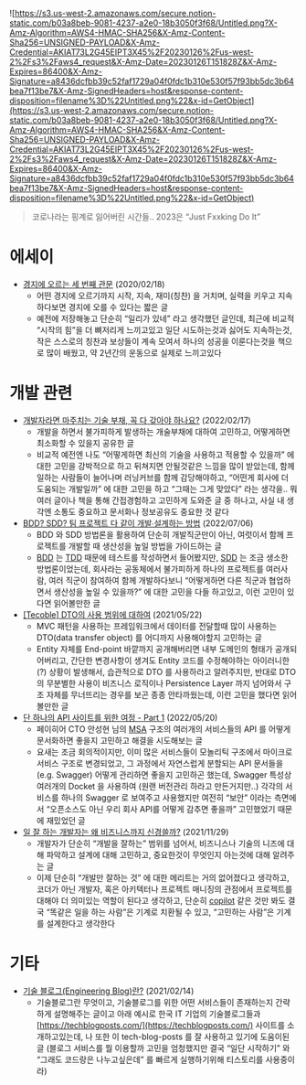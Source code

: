 ![https://s3.us-west-2.amazonaws.com/secure.notion-static.com/b03a8beb-9081-4237-a2e0-18b3050f3f68/Untitled.png?X-Amz-Algorithm=AWS4-HMAC-SHA256&X-Amz-Content-Sha256=UNSIGNED-PAYLOAD&X-Amz-Credential=AKIAT73L2G45EIPT3X45%2F20230126%2Fus-west-2%2Fs3%2Faws4_request&X-Amz-Date=20230126T151828Z&X-Amz-Expires=86400&X-Amz-Signature=a8436dcfbb39c52faf1729a04f0fdc1b310e530f57f93bb5dc3b64bea7f13be7&X-Amz-SignedHeaders=host&response-content-disposition=filename%3D%22Untitled.png%22&x-id=GetObject](https://s3.us-west-2.amazonaws.com/secure.notion-static.com/b03a8beb-9081-4237-a2e0-18b3050f3f68/Untitled.png?X-Amz-Algorithm=AWS4-HMAC-SHA256&X-Amz-Content-Sha256=UNSIGNED-PAYLOAD&X-Amz-Credential=AKIAT73L2G45EIPT3X45%2F20230126%2Fus-west-2%2Fs3%2Faws4_request&X-Amz-Date=20230126T151828Z&X-Amz-Expires=86400&X-Amz-Signature=a8436dcfbb39c52faf1729a04f0fdc1b310e530f57f93bb5dc3b64bea7f13be7&X-Amz-SignedHeaders=host&response-content-disposition=filename%3D%22Untitled.png%22&x-id=GetObject)

> 코로나라는 핑계로 잃어버린 시간들.. 2023은 “Just Fxxking Do It”
> 

# 에세이

- [경지에 오르는 세 번째 관문](https://brunch.co.kr/@osyvv/105) (2020/02/18)
    - 어떤 경지에 오르기까지 시작, 지속, 재미(칭찬) 을 거치며, 실력을 키우고 지속하다보면 경지에 오를 수 있다는 짧은 글
    - 예전에 저장해놓고 단순히 “일리가 있네” 라고 생각했던 글인데, 최근에 비교적 “시작의 힘”을 더 뼈저리게 느끼고있고 일단 시도하는것과 싫어도 지속하는것, 작은 스스로의 칭찬과 보상들이 계속 모여서 하나의 성공을 이룬다는것을 책으로 많이 배웠고, 약 2년간의 운동으로 실제로 느끼고있다

# 개발 관련

- [개발자라면 마주치는 기술 부채, 꼭 다 갚아야 하나요?](https://yozm.wishket.com/magazine/detail/1331/) (2022/02/17)
    - 개발을 하면서 불가피하게 발생하는 개술부채에 대하여 고민하고, 어떻게하면 최소화할 수 있을지 공유한 글
    - 비교적 예전엔 나도 “어떻게하면 최신의 기술을 사용하고 적용할 수 있을까” 에 대한 고민을 강박적으로 하고 뒤쳐지면 안될것같은 느낌을 많이 받았는데, 함께 일하는 사람들이 늘어나며 러닝커브를 함께 감당해야하고, “어떤게 회사에 더 도움되는 개발일까” 에 대한 고민을 하고 “그때는 그게 맞았다” 라는 생각을.. 뭐 여러 글이나 책을 통해 간접경험하고 고민하게 도와준 글 중 하나고, 사실 내 생각엔 소통도 중요하고 문서화나 정보공유도 중요한 것 같다
- [BDD? SDD? 팀 프로젝트 다 같이 개발∙설계하는 방법](https://yozm.wishket.com/magazine/detail/1565/) (2022/07/06)
    - BDD 와 SDD 방법론을 활용하여 단순히 개발직군만이 아닌, 여럿이서 함께 프로젝트를 개발할 때 생산성을 높일 방법을 가이드하는 글
    - [BDD](https://en.wikipedia.org/wiki/Behavior-driven_development) 는 [TDD](https://ko.wikipedia.org/wiki/%ED%85%8C%EC%8A%A4%ED%8A%B8_%EC%A3%BC%EB%8F%84_%EA%B0%9C%EB%B0%9C) 때문에 테스트를 작성하면서 들어봤지만, [SDD](https://medium.com/@hintology/sdd-schema-driven-development-f1d232d73ea6) 는 조금 생소한 방법론이었는데, 회사라는 공동체에서 불가피하게 하나의 프로젝트를 여러사람, 여러 직군이 참여하여 함께 개발하다보니 “어떻게하면 다른 직군과 협업하면서 생산성을 높일 수 있을까?” 에 대한 고민을 다들 하고있고, 이런 고민이 있다면 읽어볼만한 글
- [[Tecoble] DTO의 사용 범위에 대하여](https://xlffm3.github.io/spring%20&%20spring%20boot/DTOLayer/) (2021/05/22)
    - MVC 패턴을 사용하는 프레임워크에서 데이터를 전달할때 많이 사용하는 DTO(data transfer object) 를 어디까지 사용해야할지 고민하는 글
    - Entity 자체를 End-point 바깥까지 공개해버리면 내부 도메인의 형태가 공개되어버리고, 간단한 변경사항이 생겨도 Entity 코드를 수정해야하는 아이러니한(?) 상황이 발생해서, 습관적으로 DTO 를 사용하라고 알려주지만, 반대로 DTO 의 무분별한 사용이 비즈니스 로직이나 Persistence Layer 까지 넘어와서 구조 자체를 무너뜨리는 경우를 보곤 종종 안타까웠는데, 이런 고민을 했다면 읽어볼만한 글
- [단 하나의 API 사이트를 위한 여정 - Part 1](https://blog.payhere.in/tech-220520/) (2022/05/20)
    - 페이히어 CTO 안성현 님의 [MSA](https://ko.wikipedia.org/wiki/%EB%A7%88%EC%9D%B4%ED%81%AC%EB%A1%9C%EC%84%9C%EB%B9%84%EC%8A%A4) 구조의 여러개의 서비스들의 API 를 어떻게 문서화하면 좋을지 고민하고 해결을 시도해보는 글
    - 요새는 조금 회의적이지만, 이미 많은 서비스들이 모놀리틱 구조에서 마이크로서비스 구조로 변경되었고, 그 과정에서 자연스럽게 분할되는 API 문서들을 (e.g. Swagger) 어떻게 관리하면 좋을지 고민하곤 했는데, Swagger 특성상 여러개의 Docket 을 사용하여 (원랜 버전관리 하라고 만든거지만..) 각각의 서비스를 하나의 Swagger 로 보여주고 사용했지만 여전히 “보안” 이라는 측면에서 “오픈소스도 아닌 우리 회사 API를 어떻게 감추면 좋을까” 고민했었기 때문에 재밌었던 글
- [일 잘 하는 개발자는 왜 비즈니스까지 신경쓸까?](https://yozm.wishket.com/magazine/detail/1189/) (2021/11/29)
    - 개발자가 단순히 “개발을 잘하는” 범위를 넘어서, 비즈니스나 기술의 니즈에 대해 파악하고 설계에 대해 고민하고, 중요한것이 무엇인지 아는것에 대해 알려주는 글
    - 이제 단순히 “개발만 잘하는 것” 에 대한 메리트는 거의 없어졌다고 생각하고, 코더가 아닌 개발자, 혹은 아키텍터나 프로젝트 매니징의 관점에서 프로젝트를 대해야 더 의미있는 역할이 된다고 생각하고, 단순히 [copilot](https://github.com/features/copilot) 같은 것만 봐도 결국 “똑같은 일을 하는 사람”은 기계로 치환될 수 있고, “고민하는 사람”은 기계를 설계한다고 생각한다

# 기타

- [기술 블로그(Engineering Blog)란?](https://www.44bits.io/ko/keyword/engineering-blog) (2021/02/14)
    - 기술블로그란 무엇이고, 기술블로그를 위한 어떤 서비스들이 존재하는지 간략하게 설명해주는 글이고 아래 예시로 한국 IT 기업의 기술블로그들과 [https://techblogposts.com/](https://techblogposts.com/) 사이트를 소개하고있는데, 나 또한 이 tech-blog-posts 를 잘 사용하고 있기에 도움이된 글 (블로그 서비스를 뭘 이용할까 고민을 엄청했지만 결국 “일단 시작하기” 와 “그래도 코드랑은 나누고싶은데” 를 빠르게 실행하기위해 티스토리를 사용중이라)

